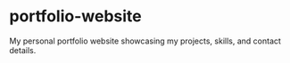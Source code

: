 # portfolio-website
My personal portfolio website showcasing my projects, skills, and contact details.
